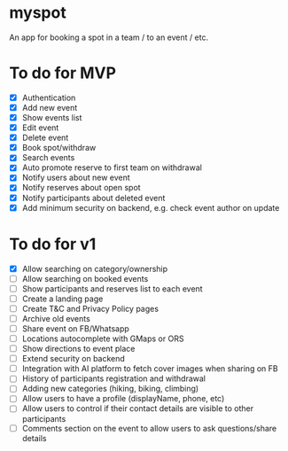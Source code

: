 # myspot
An app for booking a spot in a team / to an event / etc.

# To do for MVP
- [x] Authentication
- [x] Add new event
- [x] Show events list
- [x] Edit event
- [x] Delete event
- [x] Book spot/withdraw
- [x] Search events
- [x] Auto promote reserve to first team on withdrawal
- [x] Notify users about new event
- [x] Notify reserves about open spot 
- [x] Notify participants about deleted event 
- [x] Add minimum security on backend, e.g. check event author on update

# To do for v1
- [x] Allow searching on category/ownership
- [ ] Allow searching on booked events
- [ ] Show participants and reserves list to each event
- [ ] Create a landing page
- [ ] Create T&C and Privacy Policy pages
- [ ] Archive old events
- [ ] Share event on FB/Whatsapp
- [ ] Locations autocomplete with GMaps or ORS
- [ ] Show directions to event place
- [ ] Extend security on backend
- [ ] Integration with AI platform to fetch cover images when sharing on FB
- [ ] History of participants registration and withdrawal
- [ ] Adding new categories (hiking, biking, climbing)
- [ ] Allow users to have a profile (displayName, phone, etc)
- [ ] Allow users to control if their contact details are visible to other participants
- [ ] Comments section on the event to allow users to ask questions/share details
